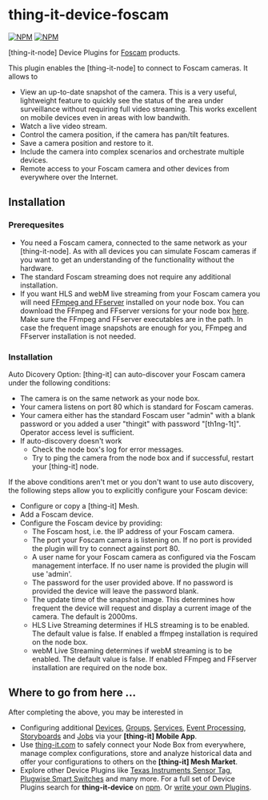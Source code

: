 # thing-it-device-foscam

[![NPM](https://nodei.co/npm/thing-it-device-foscam.png)](https://nodei.co/npm/thing-it-device-foscam/)
[![NPM](https://nodei.co/npm-dl/thing-it-device-foscam.png)](https://nodei.co/npm/thing-it-device-foscam/)

[thing-it-node] Device Plugins for [Foscam](http://www.foscam.com/) products.

This plugin enables the [thing-it-node] to connect to Foscam cameras. It allows to
* View an up-to-date snapshot of the camera. This is a very useful, lightweight feature
to quickly see the status of the area under surveillance without requiring full video streaming.
This works excellent on mobile devices even in areas with low bandwith.
* Watch a live video stream.
* Control the camera position, if the camera has pan/tilt features.
* Save a camera position and restore to it.
* Include the camera into complex scenarios and orchestrate multiple devices.
* Remote access to your Foscam camera and other devices from everywhere over the Internet.

## Installation

### Prerequesites
* You need a Foscam camera, connected to the same network as your [thing-it-node].
As with all devices you can simulate Foscam cameras if you want to get an understanding
of the functionality without the hardware.
* The standard Foscam streaming does not require any additional installation.
* If you want HLS and webM live streaming from your Foscam camera you will need
 [FFmpeg and FFserver](https://www.ffmpeg.org) installed on your node box. You can download the
 FFmpeg and FFserver versions for your node box [here](https://www.ffmpeg.org/download.html).
 Make sure the FFmpeg and FFserver executables are in the path. In case the frequent image
 snapshots are enough for you, FFmpeg and FFserver installation is not needed.

### Installation
Auto Dicovery Option:
[thing-it] can auto-discover your Foscam camera under the following conditions:
 * The camera is on the same network as your node box.
 * Your camera listens on port 80 which is standard for Foscam cameras.
 * Your camera either has the standard Foscam user "admin" with a blank
   password or you added a user "thingit" with password "[th1ng-1t]". Operator
   access level is sufficient.
 * If auto-discovery doesn't work
    * Check the node box's log for error messages.
    * Try to ping the camera from the node box and if successful, restart
      your [thing-it] node.

If the above conditions aren't met or you don't want to use auto discovery, the
following steps allow you to explicitly configure your Foscam device:
* Configure or copy a [thing-it] Mesh.
* Add a Foscam device.
* Configure the Foscam device by providing:
    * The Foscam host, i.e. the IP address of your Foscam camera.
    * The port your Foscam camera is listening on. If no port is provided
    the plugin will try to connect against port 80.
    * A user name for your Foscam camera as configured via the Foscam
    management interface. If no user name is provided the plugin will
    use 'admin'.
    * The password for the user provided above. If no password is provided
    the device will leave the password blank.
    * The update time of the snapshot image. This determines how frequent
    the device will request and display a current image of the camera. The
    default is 2000ms.
    * HLS Live Streaming determines if HLS streaming is to be enabled.
    The default value is false. If enabled a ffmpeg installation is required
    on the node box.
    * webM Live Streaming determines if webM streaming is to be enabled.
    The default value is false. If enabled FFmpeg and FFserver installation
    are required on the node box.


## Where to go from here ...

After completing the above, you may be interested in

* Configuring additional [Devices](https://www.thing-it.com/thing-it/#/documentationPanel/mobileClient/deviceConfiguration), 
[Groups](https://www.thing-it.com/thing-it/#/documentationPanel/mobileClient/groupConfiguration), 
[Services](https://www.thing-it.com/thing-it/#/documentationPanel/mobileClient/serviceConfiguration), 
[Event Processing](https://www.thing-it.com/thing-it/#/documentationPanel/mobileClient/eventConfiguration), 
[Storyboards](https://www.thing-it.com/thing-it/#/documentationPanel/mobileClient/storyboardConfiguration) and 
[Jobs](https://www.thing-it.com/thing-it/#/documentationPanel/mobileClient/jobConfiguration) via your **[thing-it] Mobile App**.
* Use [thing-it.com](https://www.thing-it.com) to safely connect your Node Box from everywhere, manage complex configurations, store and analyze historical data 
and offer your configurations to others on the **[thing-it] Mesh Market**.
* Explore other Device Plugins like [Texas Instruments Sensor Tag](https://www.npmjs.com/package/thing-it-device-ti-sensortag), [Plugwise Smart Switches](https://www.npmjs.com/package/thing-it-device-plugwise) and many more. For a full set of 
Device Plugins search for **thing-it-device** on [npm](https://www.npmjs.com/). Or [write your own Plugins](https://github.com/marcgille/thing-it-node/wiki/Plugin-Development-Concepts).









